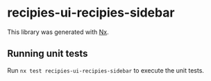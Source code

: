 # recipies-ui-recipies-sidebar

This library was generated with [Nx](https://nx.dev).

## Running unit tests

Run `nx test recipies-ui-recipies-sidebar` to execute the unit tests.
